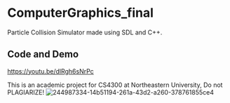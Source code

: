 # ComputerGraphics_final
Particle Collision Simulator made using SDL and C++.
## Code and Demo
https://youtu.be/dlRgh6sNrPc

This is an academic project for CS4300 at Northeastern University, Do not PLAGIARIZE!
![244987334-14b51194-261a-43d2-a260-378761855ce4](https://github.com/xingmeizhi/ComputerGraphics_final/assets/92602862/83d590e8-8358-48f5-ba8b-b009a14d65af)
